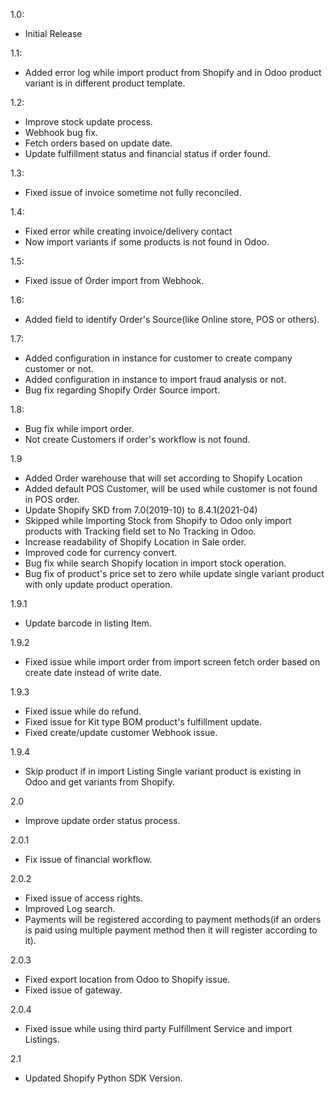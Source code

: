 1.0:

- Initial Release

1.1:

- Added error log while import product from Shopify and in Odoo product variant is in different product template.

1.2:

- Improve stock update process.
- Webhook bug fix.
- Fetch orders based on update date.
- Update fulfillment status and financial status if order found.

1.3:

- Fixed issue of invoice sometime not fully reconciled.

1.4:

- Fixed error while creating invoice/delivery contact
- Now import variants if some products is not found in Odoo.

1.5:

- Fixed issue of Order import from Webhook.

1.6:

- Added field to identify Order's Source(like Online store, POS or others).

1.7:

- Added configuration in instance for customer to create company customer or not.
- Added configuration in instance to import fraud analysis or not.
- Bug fix regarding Shopify Order Source import.

1.8:

- Bug fix while import order.
- Not create Customers if order's workflow is not found.

1.9

- Added Order warehouse that will set according to Shopify Location
- Added default POS Customer, will be used while customer is not found in POS order.
- Update Shopify SKD from 7.0(2019-10) to 8.4.1(2021-04)
- Skipped while Importing Stock from Shopify to Odoo only import products with Tracking field set to No Tracking in
  Odoo.
- Increase readability of Shopify Location in Sale order.
- Improved code for currency convert.
- Bug fix while search Shopify location in import stock operation.
- Bug fix of product's price set to zero while update single variant product with only update product operation.

1.9.1

- Update barcode in listing Item.

1.9.2

- Fixed issue while import order from import screen fetch order based on create date instead of write date. 

1.9.3

- Fixed issue while do refund. 
- Fixed issue for Kit type BOM product's fulfillment update.
- Fixed create/update customer Webhook issue.

1.9.4

- Skip product if in import Listing Single variant product is existing in Odoo and get variants from Shopify. 

2.0

- Improve update order status process.

2.0.1

- Fix issue of financial workflow.

2.0.2

- Fixed issue of access rights.
- Improved Log search.
- Payments will be registered according to payment methods(if an orders is paid using multiple payment method then it will register according to it).

2.0.3

- Fixed export location from Odoo to Shopify issue.
- Fixed issue of gateway.

2.0.4

- Fixed issue while using third party Fulfillment Service and import Listings.

2.1

- Updated Shopify Python SDK Version.